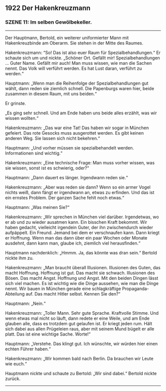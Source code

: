 ## **1922** Der Hakenkreuzmann

### SZENE 11: Im selben Gewölbekeller.

____
Der Hauptmann, Bertold, ein weiterer uniformierter Mann mit Hakenkreuzbinde am Oberarm.
Sie stehen in der Mitte des Raumes.

Hakenkreuzmann: “So!
Das ist also euer Raum für Spezialbehandlungen.“ Er schaute sich um und nickte.
„Schöner Ort.
Gefällt mir!
Spezialbehandlungen ... Guter Name.
Gefällt mir auch!
Man muss wissen, wie man die Sachen nennt.
Das Volk will verführt werden.
Es hat Lust daran, verführt zu werden.“

Hauptmann: „Wenn man die Reihenfolge der Spezialbehandlungen gut wählt, dann reden sie ziemlich schnell.
Die Papenburgs waren hier, beide zusammen in diesem Raum, mit uns beiden.“

Er grinste.

„Es ging sehr schnell.
Und am Ende haben uns beide alles erzählt, was wir wissen wollten.“

Hakenkreuzmann: „Das war eine Tat!
Das haben wir sogar in München gefeiert.
Das rote Gesocks muss ausgerottet werden.
Es gibt keinen anderen Weg.
Sie lassen sich nicht bekehren.“

Hauptmann: „Und vorher müssen sie spezialbehandelt werden.
Informationen sind wichtig.“

Hakenkreuzmann: „Eine technische Frage: Man muss vorher wissen, was sie wissen, sonst ist es schwierig, oder?“

Hauptmann: „Dann dauert es länger.
Irgendwann reden sie.“

Hakenkreuzmann: „Aber was reden sie dann?
Wenn so ein armer Vogel nichts weiß, dann fängt er irgendwann an, etwas zu erfinden.
Und das ist ein ernstes Problem.
Der ganzen Sache fehlt noch etwas.“

Hauptmann: „Was meinen Sie?“

Hakenkreuzmann: „Wir sprechen in München viel darüber.
Irgendetwas, wo er ab und zu wieder ausatmen kann.
Ein bisschen Kraft bekommt.
Wir haben gedacht, vielleicht irgendein Guter, der ihn zwischendurch wieder aufpäppelt.
Ein Freund.
Jemand bei dem er verschnaufen kann.
Dann kriegt er Hoffnung.
Wenn man das dann über ein paar Wochen oder Monate ausdehnt, dann kann man, glaube ich, ziemlich viel herausfinden.“

Hauptmann nachdenklich: „Hmmm. Ja, das könnte was dran sein.“ Bertold nickte ihm zu.

Hakenkreuzmann: „Man braucht überall Illusionen.
Illusionen des Guten, das macht Hoffnung.
Hoffnung ist gut.
Das macht sie schwach.
Illusionen des Bösen.
Das macht Angst.
Hoffnung und Angst.
Mit den beiden Dingen lässt sich viel machen.
Es ist wichtig wie die Dinge aussehen, wie man die Dinge nennt.
Wir bauen in München gerade eine schlagkräftige Propaganda-Abteilung auf.
Das macht Hitler selbst.
Kennen Sie den?“

Hauptmann: „Nein.“

Hakenkreuzmann: „Toller Mann.
Sehr gute Sprache.
Kraftvolle Stimme.
Und wenn etwas mal nicht so läuft, dann redete er eine Weile, und am Ende glauben alle, dass es trotzdem gut gelaufen ist.
Er kriegt jeden rum.
Hält sich dabei aus allen Prügeleien raus, aber mit seinem Mund bügelt er alle platt.
Das ist eine wichtige Sache.
Worte!“

Hauptmann: „Verstehe.
Das klingt gut.
Ich wünschte, wir würden hier einen echten Führer haben.“

Hakenkreuzmann: „Wir kommen bald nach Berlin.
Da brauchen wir Leute wie euch.“

Hauptmann nickte und schaute zu Bertold: „Wir sind dabei.“
Bertold nickte zurück.
____
